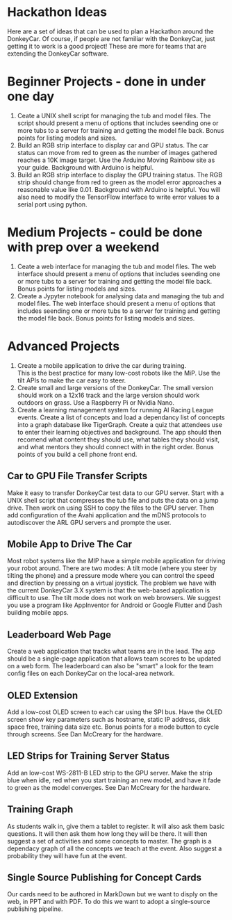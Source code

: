 # Hackathon Ideas
Here are a set of ideas that can be used to plan a Hackathon around the DonkeyCar.
Of course, if people are not familiar with the DonkeyCar, just getting it
to work is a good project!  These are more for teams that are extending
the DonkeyCar software.

# Beginner Projects - done in under one day
1. Ceate a UNIX shell script for managing the tub and model files.  The script
should present a menu of options that includes seending one or more tubs
to a server for training and getting the model file back.  Bonus points 
for listing models and sizes.
1. Build an RGB strip interface to display car and GPU status.
The car status can move from red to green as the number of images
gathered reaches a 10K image target.  Use the Arduino Moving Rainbow site
as your guide.  Background with Arduino is helpful.
1. Build an RGB strip interface to display the GPU training status.
The RGB strip should change from red to green as the model
error approaches a reasonable value like 0.01. Background with Arduino is helpful.
You will also need to modify the TensorFlow interface to write error values to
a serial port using python.

# Medium Projects - could be done with prep over a weekend
1. Ceate a web interface for managing the tub and model files.
The web interface should present a menu of options that includes seending one or more tubs
to a server for training and getting the model file back.  Bonus points for listing models and sizes.
1. Create a Jypyter notebook for analysing data and managing the tub and model files.
The web interface should present a menu of options that includes seending one or more tubs
to a server for training and getting the model file back.  Bonus points for listing models and sizes.

# Advanced Projects
1. Create a mobile application to drive the car during training.  
This is the best practice for many low-cost robots like the MiP.
Use the tilt APIs to make the car easy to steer.
1. Create small and large versions of the DonkeyCar.  The small version should
work on a 12x16 track and the large version should work outdoors on grass.
Use a Raspberry Pi or Nvidia Nano.
1. Create a learning management system for running AI Racing League events.
Create a list of concepts and load a dependancy list of concepts into
a graph database like TigerGraph.  Create a quiz that attendees use
to enter their learning objectives and background.  The app should
then recomend what content they should use, what tables they should visit,
and what mentors they should connect with in the right order.
Bonus points of you build a cell phone front end.


## Car to GPU File Transfer Scripts
Make it easy to transfer DonkeyCar test data to our GPU server.  Start with a UNIX shell script that
compresses the tub file and puts the data on a jump drive.  Then work on using SSH to copy the files
to the GPU server.  Then add configuration of the Avahi application and the mDNS protocols to autodiscover
the ARL GPU servers and prompte the user.

## Mobile App to Drive The Car
Most robot systems like the MIP have a simple mobile application for driving your robot around.  There are two modes:
A tilt mode (where you steer by tilting the phone) and a pressure mode where you can control the speed and direction
by pressing on a virtual joystick.  The problem we have with the current DonkeyCar 3.X system is that the web-based
application is difficult to use.  The tilt mode does not work on web browsers.  We suggest you use a program like AppInventor
for Android or Google Flutter and Dash building mobile apps.

## Leaderboard Web Page
Create a web application that tracks what teams are in the lead.  The app should be a single-page application that allows
team scores to be updated on a web form.  The leaderboard can also be "smart" a look for the team config files on each
DonkeyCar on the local-area network.

## OLED Extension
Add a low-cost OLED screen to each car using the SPI bus.  Have the OLED screen show key parameters such as hostname, static IP address,
disk space free, training data size etc.  Bonus points for a mode button to cycle through screens.  See Dan McCreary
for the hardware.

## LED Strips for Training Server Status
Add an low-cost WS-2811-B LED strip to the GPU server.  Make the strip blue when idle, red when you start training
an new model, and have it fade to green as the model converges.  See Dan McCreary for the hardware.

## Training Graph
As students walk in, give them a tablet to register.  It will also ask them basic questions.
It will then ask them how long they will be there.  It will then suggest a set of activities
and some concepts to master.  The graph is a dependacy graph of all the concepts we teach
at the event.  Also suggest a probability they will have fun at the event.

## Single Source Publishing for Concept Cards
Our cards need to be authored in MarkDown but we want to disply on the web, in PPT and with PDF.  To do this we want to adopt a single-source publishing pipeline.
